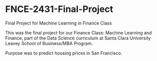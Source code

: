 # FNCE-2431-Final-Project
Final Project for Machine Learning in Finance Class

This was the final project for our Finance Class: Machine Learning and Finance, part of the Data Science curriculum
at Santa Clara University Leavey School of Business/MBA Program.

Purpose was to predict housing prices in San Francisco.

